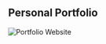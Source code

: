 ## Personal Portfolio

![Portfolio Website](https://portfolio-website-git-main-gitgabrielguevara.vercel.app)
